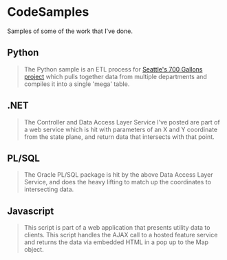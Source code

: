 # CodeSamples
Samples of some of the work that I've done.

## Python
> The Python sample is an ETL process for [Seattle's 700 Gallons project](https://www.700milliongallons.org/) which pulls together data from multiple departments and compiles it into a single 'mega' table.

## .NET
> The Controller and Data Access Layer Service I've posted are part of a web service which is hit with parameters of an X and Y coordinate from the state plane, and return data that intersects with that point. 

## PL/SQL
> The Oracle PL/SQL package is hit by the above Data Access Layer Service, and does the heavy lifting to match up the coordinates to intersecting data.

## Javascript 
> This script is part of a web application that presents utility data to clients. This script handles the AJAX call to a hosted feature service and returns the data via embedded HTML in a pop up to the Map object.
